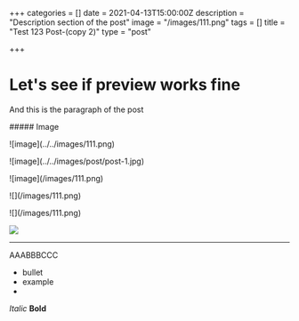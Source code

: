 +++
categories = []
date = 2021-04-13T15:00:00Z
description = "Description section of the post"
image = "/images/111.png"
tags = []
title = "Test 123 Post-(copy 2)"
type = "post"

+++
# Let's see if preview works fine

And this is the paragraph of the post

\##### Image

!\[image\](../../images/111.png)

!\[image\](../../images/post/post-1.jpg)

!\[image\](/images/111.png)

!\[\](/images/111.png)

!\[\](/images/111.png)

![](/images/111.png)

<hr>

AAABBBCCC

* bullet
* example
* 

_Italic_
**Bold**